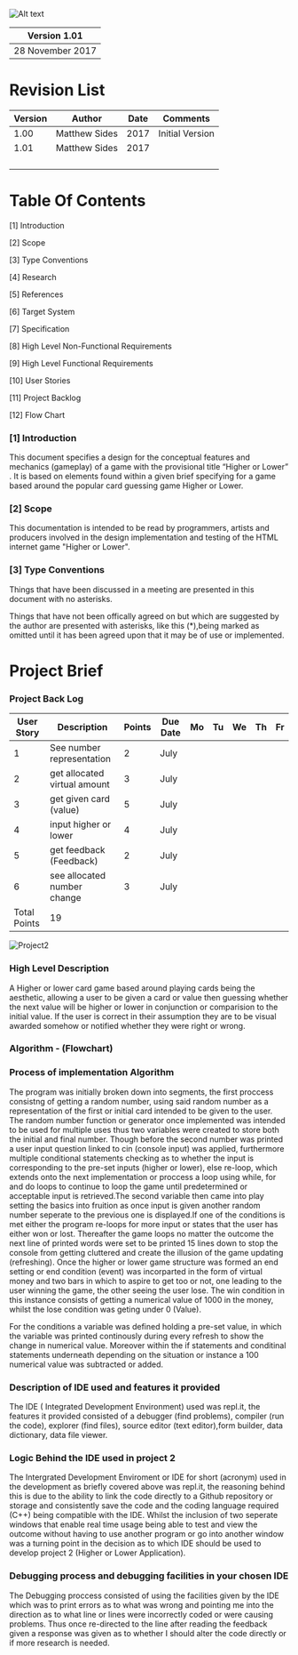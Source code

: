 ![Alt text](https://github.com/matthewsides/Project02-HigherorLowerGame/blob/master/higherorlowerlogop2.png?raw=true "Optional Title")

| Version 1.01    |
|-----------------|
| 28 November 2017|


# Revision List

| Version     | Author          | Date                 | Comments                       |
|-------------|-----------------|----------------------|--------------------------------|
| 1.00        |  Matthew Sides  |              2017    | Initial Version                |
| 1.01        |  Matthew Sides  |              2017    |                                | 
|             |                 |                      |                                | 
|             |                 |                      |                                |
|             |                 |                      |                                |
|                                                                                       |                         


# Table Of Contents

[1] Introduction 

[2] Scope

[3] Type Conventions
     
[4]  Research

[5] References 

[6] Target System 

[7] Specification 

[8]  High Level Non-Functional Requirements

[9] High Level Functional Requirements

[10] User Stories

[11] Project Backlog

[12] Flow Chart

### [1] Introduction

This document specifies a design for the conceptual features and mechanics (gameplay) of a game with the provisional title “Higher or Lower” . It is based on elements found within a given brief specifying for a game based around the popular card guessing game Higher or Lower. 

### [2] Scope

This documentation is intended to be read by programmers, artists and producers involved in the design implementation and testing of the HTML internet game "Higher or Lower".

### [3] Type Conventions

Things that have been discussed in a meeting are presented in this document with no asterisks.

Things that have not been offically agreed on but which are suggested by the author are presented with asterisks, like this (*),being marked as omitted until it has been agreed upon that it may be of use or implemented.



# Project Brief

### Project Back Log

| User Story  | Description                  | Points | Due Date | Mo | Tu | We | Th | Fr |
|-------------|------------------------------|--------|----------|----|----|----|----|----|
| 1           | See number representation    | 2      | July     |    |    |    |    |    |
| 2           | get allocated virtual amount | 3      | July     |    |    |    |    |    |
| 3           | get given card  (value)      | 5      | July     |    |    |    |    |    |
| 4           | input higher or lower        | 4      | July     |    |    |    |    |    |
| 5           | get feedback (Feedback)      | 2      | July     |    |    |    |    |    |
| 6           | see allocated number change  | 3      | July     |    |    |    |    |    |
| Total Points| 19                           |





<img src="Project02/FlowChartP2.jpg" alt="Project2"
     title="Project2" />

### High Level Description 
A Higher or lower card game based around playing cards being the aesthetic, allowing a user to be given a card or value then guessing whether the next value will be higher or lower in conjunction or comparision to the initial value. If the user is correct in their assumption they are to be visual awarded somehow or notified whether they were right or wrong.

### Algorithm - (Flowchart)

### Process of implementation Algorithm

The program was initially broken down into segments, the first proccess consistng of getting a random number, using said random number as a representation of the first or initial card intended to be given to the user. The random number function or generator once implemented was intended to be used for multiple uses thus two variables were created to store both the initial and final number.
Though before the second number was printed a user input question linked to cin (console input) was applied, furthermore multiple conditional statements checking as to whether the input is corresponding to the pre-set inputs (higher or lower), else re-loop, which extends onto the next implementation or proccess a loop using while, for and do loops to continue to loop the game until predetermined or acceptable input is retrieved.The second variable then came into play setting the basics into fruition as once input is given another random number seperate to the previous one is displayed.If one of the conditions is met either the program re-loops for more input or states that the user has either won or lost. Thereafter the game loops no matter the outcome the next line of printed words were set to be printed 15 lines down to stop the console from getting cluttered and create the illusion of the game updating (refreshing). Once the higher or lower game structure was formed an end setting or end condition (event) was incorparted in the form of virtual money and two bars in which to aspire to get too or not, one leading to the user winning the game, the other seeing the user lose. The win condition in this instance consists of getting a numerical value of 1000 in the money, whilst the lose condition was geting under 0 (Value).

For the conditions a variable was defined holding a pre-set value, in which the variable was printed continously during every refresh to show the change in numerical value. Moreover within the if statements and conditinal statements underneath depending on the situation or instance a 100 numerical value was subtracted or added.


### Description of IDE used and features it provided

The IDE ( Integrated Development Environment) used was repl.it, the features it provided consisted of a debugger (find problems), compiler (run the code), explorer (find files), source editor (text editor),form builder, data dictionary, data file viewer.

### Logic Behind the IDE used in project 2

The Intergrated Development Enviroment or IDE for short (acronym) used in the development as briefly covered above was repl.it, the reasoning behind this is due to the ability to link the code directly to a Github repository or storage and consistently save the code and the coding language required (C++) being compatible with the IDE. Whilst the inclusion of two seperate windows that enable real time usage being able to test and view the outcome without having to use another program or go into another window was a turning point in the decision as to which IDE should be used to develop project 2 (Higher or Lower Application). 

### Debugging process and debugging facilities in your chosen IDE

The Debugging proccess consisted of using the facilities given by the IDE which was to print errors as to what was wrong and pointing me into the direction as to what line or lines were incorrectly coded or were causing problems. Thus once re-directed to the line after reading the feedback given a response was given as to whether I should alter the code directly or if more research is needed.
